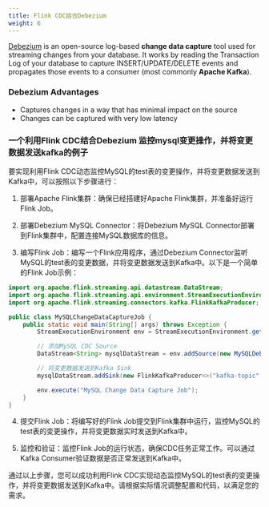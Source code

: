```yaml
---
title: Flink CDC结合Debezium
weight: 6
---
```


[Debezium](https://debezium.io/) is an open-source log-based **change data capture** tool used for streaming changes from your database. It works by reading the Transaction Log of your database to capture INSERT/UPDATE/DELETE events and propagates those events to a consumer (most commonly **Apache Kafka**).

### Debezium Advantages

- Captures changes in a way that has minimal impact on the source
- Changes can be captured with very low latency

### 一个利用Flink CDC结合Debezium 监控mysql变更操作，并将变更数据发送kafka的例子

要实现利用Flink CDC动态监控MySQL的test表的变更操作，并将变更数据发送到Kafka中，可以按照以下步骤进行：

1. 部署Apache Flink集群：确保已经搭建好Apache Flink集群，并准备好运行Flink Job。

2. 部署Debezium MySQL Connector：将Debezium MySQL Connector部署到Flink集群中，配置连接MySQL数据库的信息。

3. 编写Flink Job：编写一个Flink应用程序，通过Debezium Connector监听MySQL的test表的变更数据，并将变更数据发送到Kafka中。以下是一个简单的Flink Job示例：

```java
import org.apache.flink.streaming.api.datastream.DataStream;
import org.apache.flink.streaming.api.environment.StreamExecutionEnvironment;
import org.apache.flink.streaming.connectors.kafka.FlinkKafkaProducer;

public class MySQLChangeDataCaptureJob {
    public static void main(String[] args) throws Exception {
        StreamExecutionEnvironment env = StreamExecutionEnvironment.getExecutionEnvironment();

        // 添加MySQL CDC Source
        DataStream<String> mysqlDataStream = env.addSource(new MySQLDebeziumSourceFunction("mysql-connector-properties"));

        // 将变更数据发送到Kafka Sink
        mysqlDataStream.addSink(new FlinkKafkaProducer<>("kafka-topic", new SimpleStringSchema(), kafkaProperties));

        env.execute("MySQL Change Data Capture Job");
    }
}
```

4. 提交Flink Job：将编写好的Flink Job提交到Flink集群中运行，监控MySQL的test表的变更操作，并将变更数据实时发送到Kafka中。

5. 监控和验证：监控Flink Job的运行状态，确保CDC任务正常工作。可以通过Kafka Consumer验证数据是否正常发送到Kafka中。

通过以上步骤，您可以成功利用Flink CDC实现动态监控MySQL的test表的变更操作，并将变更数据发送到Kafka中。请根据实际情况调整配置和代码，以满足您的需求。


